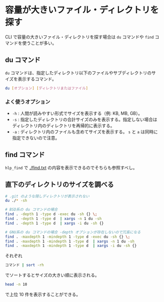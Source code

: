 # 容量が大きいファイル・ディレクトリを探す

CLI で容量の大きいファイル・ディレクトリを探す場合は `du` コマンドや `find` コマンドを使うことが多い。

## du コマンド

`du` コマンドは、指定したディレクトリ以下のファイルやサブディレクトリのサイズを表示するコマンド。

```bash
du [オプション] [ディレクトリまたはファイル]
```

### よく使うオプション

- `-h` : 人間が読みやすい形式でサイズを表示する（例: KB, MB, GB）。
- `-s` : 指定したディレクトリの合計サイズのみを表示する。指定しない場合はディレクトリ内のディレクトリを再帰的に表示する。
- `-a` : ディレクトリ内のファイルも含めてサイズを表示する。 `s` と `a` は同時に指定できないので注意。

## find コマンド

`hlp_find` で [./find.txt](./find.txt) の内容を表示できるのでそちらも参照すべし。

## 直下のディレクトリのサイズを調べる

```bash
# .git のような隠しディレクトリが表示されない
du ./* -sh

# BSD系の du コマンドの場合
find . -depth 1 -type d -exec du -sh {} \;
find . -depth 1 -type d  | xargs -n 1 du -sh
find . -depth 1 -type d  | xargs -i du -sh {}

# GNU系の du コマンドの場合 -depth オプションが存在しないので冗長になる
find . -maxdepth 1 -mindepth 1 -type d -exec du -sh {} \;
find . -maxdepth 1 -mindepth 1 -type d  | xargs -n 1 du -sh
find . -maxdepth 1 -mindepth 1 -type d  | xargs -i du -sh {}
```

それぞれ

```bash
コマンド | sort -rh
```

でソートするとサイズの大きい順に表示される。

```bash
head -n 10
```

で上位 10 件を表示することができる。
